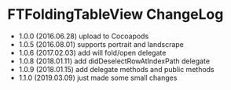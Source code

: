 # FTFoldingTableView ChangeLog

* 1.0.0 (2016.06.28) upload to Cocoapods
* 1.0.5 (2016.08.01) supports portrait and landscrape
* 1.0.6 (2017.02.03) add will fold/open delegate
* 1.0.8 (2018.01.11) add didDeselectRowAtIndexPath delegate
* 1.0.9 (2018.01.15) add delegate methods and public methods
* 1.1.0 (2019.03.09) just made some small changes



